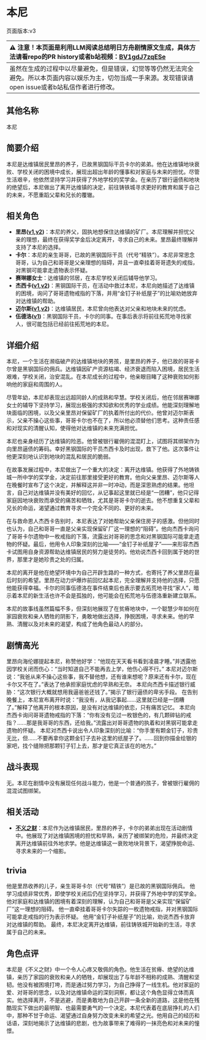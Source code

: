 # 本尼
页面版本:v3
 

| :warning: 注意！本页面是利用LLM阅读总结明日方舟剧情原文生成，具体方法请看repo的PR history或者b站视频：[BV1gdJ7zqESe](https://www.bilibili.com/video/BV1gdJ7zqESe/)         |
|:----------------------------|
| 虽然在生成的过程中以尽量避免，但是错误，幻觉等等仍然无法完全避免。所以本页面内容以娱乐为主，切勿当成一手来源。发现错误请open issue或者b站私信作者进行修改。|



## 其他名称
本尼
## 简要介绍
本尼是达维镇居民里昂的养子，已故黑钢国际干员卡尔的弟弟。他在达维镇地块衰败、学校关闭的困境中成长，展现出超出年龄的懂事和对家庭与未来的担忧。尽管生活艰辛，他依然坚持学习并获得了外地学校的奖学金。在亲历了银行逼债和地块的绝望后，本尼做出了离开达维镇的决定，前往铸铁城寻求更好的教育和属于自己的未来，不愿重蹈父辈和兄长的覆辙。
## 相关角色
-   **里昂([v1](../chars/extended_char_li_ang.md),[v2](extended_char_li_ang.md))**：本尼的养父，固执地想保住达维镇的矿厂。本尼理解并担忧父亲的理想，最终在获得奖学金后决定离开，寻求自己的未来。里昂最终理解并支持了本尼的选择。
-   **卡尔**：本尼的亲生哥哥，已故的黑钢国际干员（代号“精铁”）。本尼非常思念哥哥，认为自己和哥哥是父亲理想的阻碍，并且一直牵挂着哥哥遗失的戒指，对黑钢可能拿走遗物表示怀疑。
-   **赛琳娜女士**：达维镇的邻居，在本尼学校关闭后辅导他学习。
-   **杰西卡([v1](../chars/char_235_jesica.md),[v2](char_235_jesica.md))**：黑钢国际干员，在活动中救过本尼，本尼向她描述了达维镇的困境，询问了哥哥遗物戒指的下落，并用“金钉子补纸屋子”的比喻劝她放弃对达维镇的帮助。
-   **迈尔斯([v1](../chars/extended_char_mai_er_si.md),[v2](extended_char_mai_er_si.md))**：达维镇居民，本尼曾向他表达对父亲和地块未来的忧虑。
-   **伍德洛([v1](../chars/extended_char_wu_de_luo.md))**：黑钢国际干员，卡尔的同事。在事后表示将前往拓荒地寻找家人，很可能包括已经前往拓荒地的本尼。
## 详细介绍
本尼，一个生活在濒临破产的达维镇地块的男孩，是里昂的养子，他已故的哥哥卡尔曾是黑钢国际的佣兵。达维镇因矿产资源枯竭、经济衰退而陷入困境，居民生活艰难，学校关闭，治安混乱。在本尼成长的过程中，他亲眼目睹了这种衰败如何影响他的家庭和周围的人。

尽管年幼，本尼却表现出远超同龄人的成熟和早慧。学校关闭后，他在邻居赛琳娜女士的辅导下坚持学习，展现出极强的求知欲和优秀的学业成绩。他能深刻理解地块面临的困境，以及父亲里昂对保留矿厂的执着所付出的代价。他曾对迈尔斯表示，父亲不操心这些事，哥哥卡尔也不在了，所以他必须替他们思考。这种责任感和对现实的清醒认知，使得他对达维镇的未来充满担忧。

本尼也亲身经历了达维镇的险恶。他曾被银行雇佣的混混盯上，试图将其绑架作为向里昂逼债的筹码。幸好黑钢国际的干员杰西卡及时出现，救下了他。这次事件让他更深刻地认识到地块的混乱和居民的脆弱。

在故事发展过程中，本尼做出了一个重大的决定：离开达维镇。他获得了外地铸铁城一所中学的奖学金，决定前往那里接受更好的教育。他向父亲里昂、迈尔斯等人在晚餐时宣布了这个决定，并解释这并非一时冲动，而是深思熟虑的结果。他坦言，自己对达维镇并没有美好的回忆，从记事起这里就已经是“一团糟”，他只记得家庭因地块衰败而承受的痛苦和牺牲，尤其是哥哥卡尔的逝去。他不想重复父辈和兄长的命运，渴望通过教育寻求一个完全不同的、更好的未来。

在与救命恩人杰西卡告别时，本尼表达了对她帮助父亲保住房子的感激。但他同时也认为，自己和哥哥一直是父亲实现保留矿厂这一理想的“阻碍”。他向杰西卡询问了哥哥卡尔遗物中一枚戒指的下落，流露出对哥哥的思念和对黑钢国际可能拿走遗物的怀疑。最后，他用令人印象深刻的比喻——“金钉子补纸屋子”——来形容杰西卡试图用自身资源帮助达维镇居民的努力是徒劳的。他劝说杰西卡回到属于她的世界，那里才是她珍贵之处的归属。

本尼的离开是他在绝望环境中为自己开辟生路的一种方式，也寄托了养父里昂在最后时刻的希望。里昂在动力炉爆炸前回忆起本尼，完全理解并支持他的选择，只愿他能获得幸福。卡尔的同事伍德洛在事件结束后也表示要去拓荒地寻找“家人”，暗示着本尼的新生活也许不会是孤独的，他可能会在拓荒地与伍德洛重新建立联系。

本尼的故事线虽然篇幅不多，但深刻地展现了在贫瘠地块中，一个聪慧少年如何在家园衰败和亲人牺牲的阴影下，勇敢地做出选择，挣脱困境，寻求未来。他的早熟、清醒以及对未来的渴望，构成了他角色最动人的部分。
## 剧情高光
里昂向海伦娜提起本尼，称赞他好学：“他现在天天看书看到凌晨才睡。”并透露他因学校关闭而伤心：“当时知道自己不能再去上学，他伤心得不行。”
本尼对迈尔斯说：“我爸从来不操心这些事，我不替他想，还有谁来想呢？原来还有卡尔，现在卡尔又不在了。”表达了他承担家庭忧虑的早熟和无奈。
本尼向杰西卡描述银行威胁：“这次银行大概就想用我逼爸爸还钱了。”揭示了银行逼债的卑劣手段。
在告别晚餐上，本尼宣布离开时说：“我没有，从我记事起......这里就已经是一团糟了。”解释了他离开的根本原因，是没有对达维镇的依恋，只有痛苦记忆。
本尼向杰西卡询问哥哥遗物戒指的下落：“你有没有见过一枚银色的，有几颗碎钻的戒指？......那是我哥哥的东西，还给我。”流露出对哥哥遗物的执着和对黑钢可能拿走遗物的怀疑。
本尼对杰西卡说出令人印象深刻的比喻：“你手里有颗金钉子，珍贵无比，但......不要再拿你这颗金钉子去补这里的纸屋子了。......回到你描金绘银的家吧，找个缝隙把那颗钉子钉上去，那才是它真正该在的地方。”
## 战斗表现
无。本尼在剧情中没有展现任何战斗能力，他是一个普通的孩子，曾被银行雇佣的混混试图绑架。
## 相关活动
-   **[不义之财](../stories/act28side.md)**：本尼作为达维镇居民，里昂的养子，卡尔的弟弟出现在活动剧情中。他展现了对达维镇困境的担忧和早熟，亲历了被绑架的危险，并最终决定离开达维镇前往外地求学。他是达维镇这一衰败地块背景下，渴望挣脱命运、寻求未来的一个缩影。
## trivia
他是里昂收养的儿子，亲生哥哥卡尔（代号“精铁”）是已故的黑钢国际佣兵。
他学习成绩非常优秀，即使学校关闭后仍在坚持学习，并获得了外地中学的奖学金。
他对家庭和达维镇的困境有着深刻的理解，认为自己和哥哥是父亲实现“保留矿厂”这一理想的阻碍。
他一直牵挂着哥哥卡尔失踪的一枚遗物戒指，并对黑钢国际可能拿走戒指的行为表示怀疑。
他用“金钉子补纸屋子”的比喻，劝说杰西卡放弃对达维镇的帮助。
最终，本尼决定离开达维镇，前往铸铁城开始新的生活，寻求属于自己的未来。
## 角色点评
本尼是《不义之财》中一个令人心疼又敬佩的角色。他生活在贫瘠、绝望的达维镇，亲历了家园的衰败和亲人的牺牲，却展现出了与年龄不相称的成熟、清醒和坚韧。他没有被困境打垮，而是通过努力学习，为自己挣得了一线生机。他对家庭的爱、对哥哥的思念，以及对达维镇命运的深刻洞察，都让这个角色显得立体而真实。他选择离开，不是逃避，而是勇敢地为自己开辟一条全新的道路，这是他在残酷现实下做出的最明智、也最需要勇气的一个决定。本尼代表着在底层挣扎的人们中，那种不甘于命运、渴望通过自身努力改变未来的希望之光。他用自己的经历和话语，深刻地揭示了达维镇的悲剧，也为故事带来了难得的一抹亮色和对未来的憧憬。